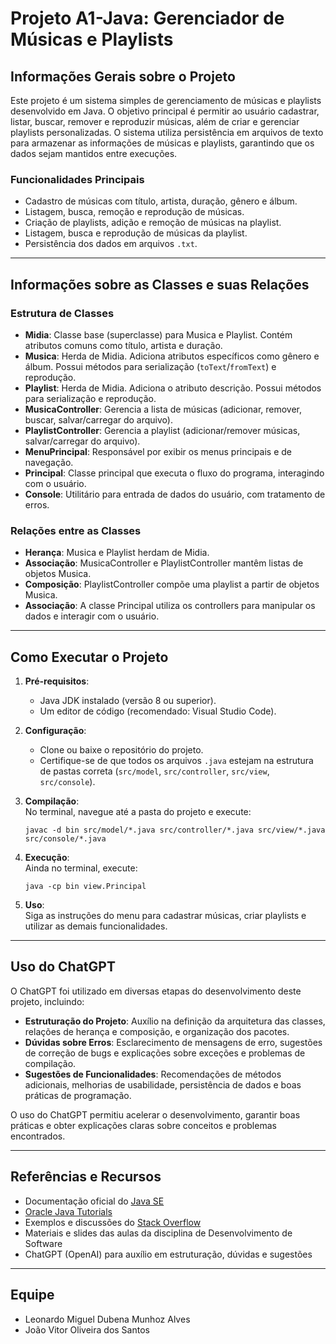 # Projeto A1-Java: Gerenciador de Músicas e Playlists

## Informações Gerais sobre o Projeto

Este projeto é um sistema simples de gerenciamento de músicas e playlists desenvolvido em Java. O objetivo principal é permitir ao usuário cadastrar, listar, buscar, remover e reproduzir músicas, além de criar e gerenciar playlists personalizadas. O sistema utiliza persistência em arquivos de texto para armazenar as informações de músicas e playlists, garantindo que os dados sejam mantidos entre execuções.

### Funcionalidades Principais

- Cadastro de músicas com título, artista, duração, gênero e álbum.
- Listagem, busca, remoção e reprodução de músicas.
- Criação de playlists, adição e remoção de músicas na playlist.
- Listagem, busca e reprodução de músicas da playlist.
- Persistência dos dados em arquivos `.txt`.

---

## Informações sobre as Classes e suas Relações

### Estrutura de Classes

- **Midia**: Classe base (superclasse) para Musica e Playlist. Contém atributos comuns como título, artista e duração.
- **Musica**: Herda de Midia. Adiciona atributos específicos como gênero e álbum. Possui métodos para serialização (`toText`/`fromText`) e reprodução.
- **Playlist**: Herda de Midia. Adiciona o atributo descrição. Possui métodos para serialização e reprodução.
- **MusicaController**: Gerencia a lista de músicas (adicionar, remover, buscar, salvar/carregar do arquivo).
- **PlaylistController**: Gerencia a playlist (adicionar/remover músicas, salvar/carregar do arquivo).
- **MenuPrincipal**: Responsável por exibir os menus principais e de navegação.
- **Principal**: Classe principal que executa o fluxo do programa, interagindo com o usuário.
- **Console**: Utilitário para entrada de dados do usuário, com tratamento de erros.

### Relações entre as Classes

- **Herança**: Musica e Playlist herdam de Midia.
- **Associação**: MusicaController e PlaylistController mantêm listas de objetos Musica.
- **Composição**: PlaylistController compõe uma playlist a partir de objetos Musica.
- **Associação**: A classe Principal utiliza os controllers para manipular os dados e interagir com o usuário.

---

## Como Executar o Projeto

1. **Pré-requisitos**:  
   - Java JDK instalado (versão 8 ou superior).
   - Um editor de código (recomendado: Visual Studio Code).

2. **Configuração**:  
   - Clone ou baixe o repositório do projeto.
   - Certifique-se de que todos os arquivos `.java` estejam na estrutura de pastas correta (`src/model`, `src/controller`, `src/view`, `src/console`).

3. **Compilação**:  
   No terminal, navegue até a pasta do projeto e execute:
   ```
   javac -d bin src/model/*.java src/controller/*.java src/view/*.java src/console/*.java
   ```

4. **Execução**:  
   Ainda no terminal, execute:
   ```
   java -cp bin view.Principal
   ```

5. **Uso**:  
   Siga as instruções do menu para cadastrar músicas, criar playlists e utilizar as demais funcionalidades.

---

## Uso do ChatGPT

O ChatGPT foi utilizado em diversas etapas do desenvolvimento deste projeto, incluindo:

- **Estruturação do Projeto**: Auxílio na definição da arquitetura das classes, relações de herança e composição, e organização dos pacotes.
- **Dúvidas sobre Erros**: Esclarecimento de mensagens de erro, sugestões de correção de bugs e explicações sobre exceções e problemas de compilação.
- **Sugestões de Funcionalidades**: Recomendações de métodos adicionais, melhorias de usabilidade, persistência de dados e boas práticas de programação.

O uso do ChatGPT permitiu acelerar o desenvolvimento, garantir boas práticas e obter explicações claras sobre conceitos e problemas encontrados.

---

## Referências e Recursos

- Documentação oficial do [Java SE](https://docs.oracle.com/javase/8/docs/)
- [Oracle Java Tutorials](https://docs.oracle.com/javase/tutorial/)
- Exemplos e discussões do [Stack Overflow](https://stackoverflow.com/)
- Materiais e slides das aulas da disciplina de Desenvolvimento de Software
- ChatGPT (OpenAI) para auxílio em estruturação, dúvidas e sugestões

---

## Equipe

- Leonardo Miguel Dubena Munhoz Alves
- João Vitor Oliveira dos Santos
